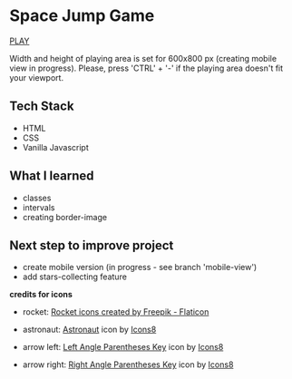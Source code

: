 # Space Jump Game

[PLAY](https://justdunia.github.io/space-jump/)

Width and height of playing area is set for 600x800 px (creating mobile view in progress). Please, press 'CTRL' + '-' if the playing area doesn't fit your viewport.

## Tech Stack
- HTML
- CSS
- Vanilla Javascript

## What I learned
- classes
- intervals
- creating border-image

## Next step to improve project
- create mobile version (in progress - see branch 'mobile-view')
- add stars-collecting feature



**credits for icons**

- rocket: <a href="https://www.flaticon.com/free-icons/rocket" title="rocket icons">Rocket icons created by Freepik - Flaticon</a>

- astronaut: <a target="_blank" href="https://icons8.com/icon/13474/astronaut">Astronaut</a> icon by <a target="_blank" href="https://icons8.com">Icons8</a>

- arrow left: <a target="_blank" href="https://icons8.com/icon/EWOPcT0VYLrp/left-angle-parentheses-key">Left Angle Parentheses Key</a> icon by <a target="_blank" href="https://icons8.com">Icons8</a>

- arrow right: <a target="_blank" href="https://icons8.com/icon/1UCWIOnMmd4f/right-angle-parentheses-key">Right Angle Parentheses Key</a> icon by <a target="_blank" href="https://icons8.com">Icons8</a>